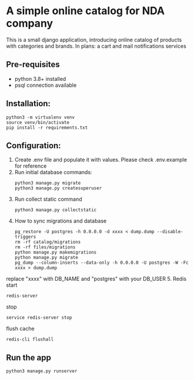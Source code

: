 # A simple online catalog for NDA company
This is a small django application, introducing online catalog
of products with categories and brands. In plans: a cart and mail notifications services

## Pre-requisites
- python 3.8+ installed
- psql connection available

## Installation:
```shell
python3 -m virtualenv venv
source venv/bin/activate
pip install -r requirements.txt
```

## Configuration:
1. Create .env file and populate it with values. Please check .env.example for reference
2. Run initial database commands: 
    ```shell
    python3 manage.py migrate
    python3 manage.py createsuperuser
    ```
3. Run collect static command
    ```shell
    python3 manage.py collectstatic
    ```
4. How to sync migrations and database
   ```shell
   pg_restore -U postgres -h 0.0.0.0 -d xxxx < dump.dump --disable-triggers
   rm -rf catalog/migrations
   rm -rf files/migrations
   python manage.py makemigrations
   python manage.py migrate
   pg_dump --column-inserts --data-only -h 0.0.0.0 -U postgres -W -Fc xxxx > dump.dump
   ```
replace "xxxx" with DB_NAME and "postgres" with your DB_USER
5. Redis
   start
   ```shell
   redis-server
   ```
   stop
   ```shell
   service redis-server stop 
   ```
   flush cache
   ```shell
   redis-cli flushall
   ```

## Run the app
```shell
python3 manage.py runserver
```